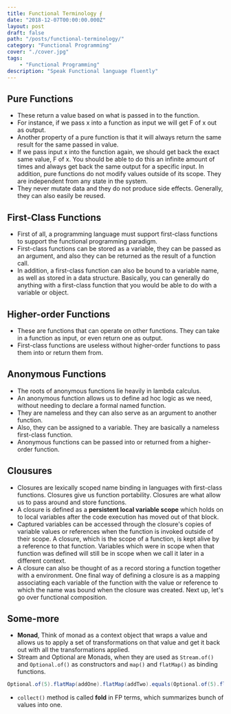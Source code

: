 ```yaml
---
title: Functional Terminology ⨐
date: "2018-12-07T00:00:00.000Z"
layout: post
draft: false
path: "/posts/functional-terminology/"
category: "Functional Programming"
cover: "./cover.jpg"
tags: 
    - "Functional Programming"
description: "Speak Functional language fluently"
---
```


## Pure Functions 
- These return a value based on what is passed in to the function.
- For instance, if we pass x into a function as input we will get F of x out as output. 
- Another property of a pure function is that it will always return the same result for the same passed in value. 
- If we pass input x into the function again, we should get back the exact same value, F of x. You should be able to do this an infinite amount of times and always get back the same output for a specific input. In addition, pure functions do not modify values outside of its scope. They are independent from any state in the system.
- They never mutate data and they do not produce side effects. Generally, they can also easily be reused.

## First-Class Functions
- First of all, a programming language must support first-class functions to support the functional programming paradigm.
- First-class functions can be stored as a variable, they can be passed as an argument, and also they can be returned as the result of a function call.
- In addition, a first-class function can also be bound to a variable name, as well as stored in a data structure. Basically, you can generally do anything with a first-class function that you would be able to do with a variable or object. 

## Higher-order Functions
- These are functions that can operate on other functions. They can take in a function as input, or even return one as output.
- First-class functions are useless without higher-order functions to pass them into or return them from.

## Anonymous Functions
- The roots of anonymous functions lie heavily in lambda calculus.
- An anonymous function allows us to define ad hoc logic as we need, without needing to declare a formal named function. 
- They are nameless and they can also serve as an argument to another function. 
- Also, they can be assigned to a variable. They are basically a nameless first-class function.
- Anonymous functions can be passed into or returned from a higher-order function. 

## Clousures
- Closures are lexically scoped name binding in languages with first-class functions. Closures give us function portability. Closures are what allow us to pass around and store functions. 
- A closure is defined as a **persistent local variable scope** which holds on to local variables after the code execution has moved out of that block.
- Captured variables can be accessed through the closure's copies of variable values or references when the function is invoked outside of their scope. A closure, which is the scope of a function, is kept alive by a reference to that function. Variables which were in scope when that function was defined will still be in scope when we call it later in a different context.
- A closure can also be thought of as a record storing a function together with a environment. One final way of defining a closure is as a mapping associating each variable of the function with the value or reference to which the name was bound when the closure was created. Next up, let's go over functional composition.

## Some-more
- **Monad**, Think of monad as a context object that wraps a value and allows us to apply a set of transformations on that value and get it back out with all the transformations applied. 
- Stream and Optional are Monads, when they are used as `Stream.of()` and `Optional.of()` as constructors and `map()` and `flatMap()` as binding functions.

```java
Optional.of(5).flatMap(addOne).flatMap(addTwo).equals(Optional.of(5).flatMap(addThree));
```
- `collect()` method is called **fold** in FP terms, which summarizes bunch of values into one.
